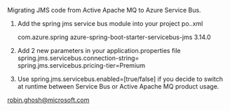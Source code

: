 Migrating JMS code from Active Apache MQ to Azure Service Bus.

1) Add the spring jms service bus module into your project po..xml

    <!-- Azure Service Bus -->
	<dependency>
    	<groupId>com.azure.spring</groupId>
    	<artifactId>azure-spring-boot-starter-servicebus-jms</artifactId>
    	<version>3.14.0</version>
	</dependency> 
    
2) Add 2 new parameters in your application.properties file
spring.jms.servicebus.connection-string=<Connection String>
spring.jms.servicebus.pricing-tier=Premium

3) Use spring.jms.servicebus.enabled=[true/false] 
if you decide to switch at runtime between Service Bus or Active Apache MQ product usage.
	
robin.ghosh@microsoft.com 	
